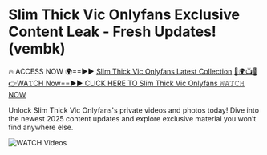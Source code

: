# Slim Thick Vic Onlyfans Exclusive Content Leak - Fresh Updates! (vembk)

🔥 ACCESS NOW 🌍==►► <a href="https://tinyurl.com/3fjeunct" rel="nofollow">Slim Thick Vic Onlyfans Latest Collection</a></h3>
[🔴🌍📺📱👉WA𝚃CH Now==►► CLICK HERE TO Slim Thick Vic Onlyfans 𝚆𝙰𝚃𝙲𝙷 NOW](https://tinyurl.com/3fjeunct)

Unlock Slim Thick Vic Onlyfans's private videos and photos today! Dive into the newest 2025 content updates and explore exclusive material you won’t find anywhere else.


<a href="https://tinyurl.com/3fjeunct" rel="nofollow" data-target="animated-image.originalLink"><img src="https://camo.githubusercontent.com/8a4f000d20f83aca3bf7ec5f350d767afa0574a8a352519fd8cfa583a6f93a33/68747470733a2f2f692e696d6775722e636f6d2f644a486b345a712e676966" alt="WATCH Videos" data-canonical-src="https://i.imgur.com/dJHk4Zq.gif" style="max-width: 100%; display: inline-block;" data-target="animated-image.originalImage"></a>

